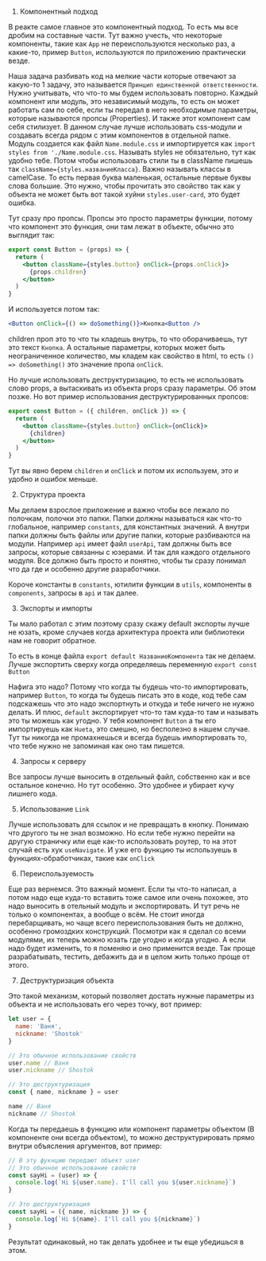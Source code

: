 1. Компонентный подход

В реакте самое главное это компонентный подход. То есть мы все дробим на составные части. Тут важно учесть, что некоторые компоненты, такие как `App` не переиспользуются несколько раз, а какие-то, пример `Button`, используются по приложению практически везде.

Наша задача разбивать код на мелкие части которые отвечают за какую-то 1 задачу, это называется `Принцип единственной ответственности`. Нужно учитывать, что что-то мы будем использовать повторно. Каждый компонент или модуль, это независимый модуль, то есть он может работать сам по себе, если ты передал в него необходимые параметры, которые называются пропсы (Properties). И также этот компонент сам себя стилизует. В данном случае лучше использовать css-модули и создавать всегда рядом с этим компонентов в отдельной папке. Модуль создается как файл `Name.module.css` и импортируется как `import styles from './Name.module.css`. Называть styles не обязательно, тут как удобно тебе. Потом чтобы использовать стили ты в className пишешь так `className={styles.названиеКласса}`. Важно называть классы в camelCase. То есть первая буква маленькая, остальные первые буквы слова большие. Это нужно, чтобы прочитать это свойство так как у объекта не может быть вот такой хуйни `styles.user-card`, это будет ошибка.


Тут сразу про пропсы. Пропсы это просто параметры функции, потому что компонент это функция, они там лежат в объекте, обычно это выглядит так:

```jsx
export const Button = (props) => {
  return (
    <button className={styles.button} onClick={props.onClick}>
      {props.children}
    </button>
  )
}
```

И используется потом так:

```jsx
<Button onClick={() => doSomething()}>Кнопка<Button />
```

children проп это то что ты кладешь внутрь, то что оборачиваешь, тут это текст `Кнопка`. А остальные параметры, которых может быть неограниченное количество, мы кладем как свойство в html, то есть `() => doSomething()` это значение пропа `onClick`.

Но лучше использовать деструктуризацию, то есть не использовать слово props, а вытаскивать из объекта props сразу параметры. Об этом позже. Но вот пример использования деструктурированных пропсов:

```jsx
export const Button = ({ children, onClick }) => {
  return (
    <button className={styles.button} onClick={onClick}>
      {children}
    </button>
  )
}
```

Тут вы явно берем `children` и `onClick` и потом их используем, это и удобно и ошибок меньше.

2. Структура проекта

Мы делаем взрослое приложение и важно чтобы все лежало по полочкам, полочки это папки. Папки должны называться как что-то глобальное, например `constants`, для константных значений. А внутри папки должны быть файлы или другие папки, которые разбиваются на модули. Например `api` имеет файл `userApi`, там должны быть все запросы, которые связанны с юзерами. И так для каждого отдельного модуля. Все должно быть просто и понятно, чтобы ты сразу понимал что да где и особенно другие разработчики.

Короче константы в `constants`, ютилити функции в `utils`, компоненты в `components`, запросы в `api` и так далее.

3. Экспорты и импорты

Ты мало работал с этим поэтому сразу скажу default экспорты лучше не юзать, кроме случаев когда архитектура проекта или библиотеки нам не говорит обратное.

То есть в конце файла `export default НазваниеКомпонента` так не делаем. Лучше экспортить сверху когда определяешь переменную `export const Button`

Нафига это надо? Потому что когда ты будешь что-то импортировать, например `Button`, то когда ты будешь писать это в коде, код тебе сам подскажешь что это надо экспортнуть и откуда и тебе ничего не нужно делать. И плюс, `default` экспортирует что-то там куда-то там и называть это ты можешь как угодно. У тебя компонент `Button` а ты его импортируешь как `Hueta`, это смешно, но бесполезно в нашем случае. Тут ты никогда не промахнешься и всегда будешь импортировать то, что тебе нужно не запоминая как оно там пишется.

4. Запросы к серверу

Все запросы лучше выносить в отдельный файл, собственно как и все остальное конечно. Но тут особенно. Это удобнее и убирает кучу лишнего кода.

5. Использование `Link`

Лучше использовать для ссылок и не превращать в кнопку. Понимаю что другого ты не знал возможно. Но если тебе нужно перейти на другую страничку или еще как-то использовать роутер, то на этот случай есть хук `useNavigate`. И уже его функцию ты используешь в функциях-обработчиках, такие как `onClick`

6. Переиспользуемость

Еще раз вернемся. Это важный момент. Если ты что-то написал, а потом надо еще куда-то вставить тоже самое или очень похожее, это надо выносить в отельный модуль и экспортировать. И тут речь не только о компонентах, а вообще о всём. Не стоит иногда перебарщивать, но чаще всего переиспользования быть не должно, особенно громоздких конструкций. Посмотри как я сделал со всеми модулями, их теперь можно юзать где угодно и когда угодно. А если надо будет изменить, то я поменяю и оно применится везде. Так проще разрабатывать, тестить, дебажить да и в целом жить только проще от этого.

7. Деструктуризация объекта

Это такой механизм, который позволяет достать нужные параметры из объекта и не использовать его через точку, вот пример:

```js
let user = {
  name: 'Ваня',
  nickname: 'Shostok'
}

// Это обычное использование свойств
user.name // Ваня
user.nickname // Shostok

// Это деструктуризация
const { name, nickname } = user

name // Ваня
nickname // Shostok
```

Когда ты передаешь в функцию или компонент параметры объектом (В компоненте они всегда объектом), то можно деструктурировать прямо внутри объясления аргументов, вот пример:

```js
// В эту фукнцию передают объект user
// Это обычное использование свойств
const sayHi = (user) => {
  console.log(`Hi ${user.name}. I'll call you ${user.nickname}`)
}

// Это деструктуризация
const sayHi = ({ name, nickname }) => {
  console.log(`Hi ${name}. I'll call you ${nickname}`)
}
```

Результат одинаковый, но так делать удобнее и ты еще убедишься в этом.
